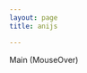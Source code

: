 ```yaml
---
layout: page
title: anijs

---
```


<div id="main" data-anijs="if: mouseover, do: swing animated">
    Main (MouseOver)
</div>
